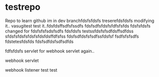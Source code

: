 # testrepo
Repo to learn github
im in dev branchfdsfsfdsfs
treserefdsfdsfs
modifying it.. vasugitest
test it..fdsfdsffsdfsfssdfs
fdsfsdfsfdsfsfdfsfsfds
fdsfsfdsfs
changed for fdsfsfsfsdsfsdfs fdsfdsfs
testssfdsfsfsdfdsffsdfdss
sfdsfsfdsfsfdsfsfdsfdsffdfsfss
fdsfsdfdsfsfsdfssfdsfsf
fsdfsfsfsdfs
fdstetesfdsfds
fdsfsdfdsfsdfsdfds

fdfsfdsfs
servlet for webhook
servlet again..

webhook servlet

webhook listener
test
test

